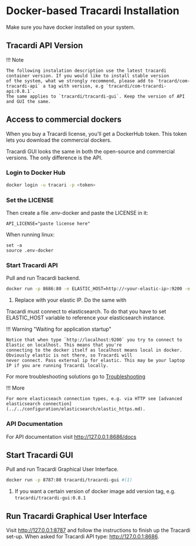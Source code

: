 # Docker-based Tracardi Installation

Make sure you have docker installed on your system.

## Tracardi API Version

!!! Note

    The following instalation description use the latest tracardi container version. If you would like to install stable version 
    of the system, what we strongly recommend, please add to `tracard/com-tracardi-api` a tag with version, e.g `tracardi/com-tracardi-api:0.8.1`. 
    The same applies to `tracardi/tracardi-gui`. Keep the version of API and GUI the same. 

## Access to commercial dockers

When you buy a Tracardi license, you'll get a DockerHub token. This token lets you download the commercial dockers.

Tracardi GUI looks the same in both the open-source and commercial versions. The only difference is the API.

### Login to Docker Hub

```bash
docker login -u tracari -p <token>
```

### Set the LICENSE

Then create a file .env-docker and paste the LICENSE in it:

```
API_LICENSE="paste license here"
```

When running linux:

```
set -a
source .env-docker
```

### Start Tracardi API

Pull and run Tracardi backend.

```bash
docker run -p 8686:80 -e ELASTIC_HOST=http://<your-elastic-ip>:9200 -e REDIS_HOST=redis://<your-redis-ip>:6379 tracardi/com-tracardi-api #(1)
```

1. Replace <your-elastic-ip> with your elastic IP. Do the same with <your-redis-ip>

Tracardi must connect to elasticsearch. To do that you have to set ELASTIC_HOST variable to reference your elasticsearch
instance.

!!! Warning "Waiting for application startup"

    Notice that when type `http://localhost:9200` you try to connect to Elastic on localhost. This means that you're
    connecting to the docker itself as localhost means local in docker. Obviously elastic is not there, so Tracardi will
    never connect. Pass external ip for elastic. This may be your laptop IP if you are running Tracardi locally.

For more troubleshooting solutions go to [Troubleshooting](../../trouble/index.md)

!!! More

    For more elasticseach connection types, e.g. via HTTP see [advanced elasticsearch connection](../../configuration/elasticsearch/elastic_https.md).

### API Documentation

For API documentation visit http://127.0.0.1:8686/docs

## Start Tracardi GUI

Pull and run Tracardi Graphical User Interface.

```bash
docker run -p 8787:80 tracardi/tracardi-gui #(1)
```

1. If you want a certain version of docker image add version tag, e.g. `tracardi/tracardi-gui:0.8.1`

## Run Tracardi Graphical User Interface

Visit http://127.0.0.1:8787 and follow the instructions to finish up the Tracardi set-up. When asked for Tracardi API
type: http://127.0.0.1:8686. 